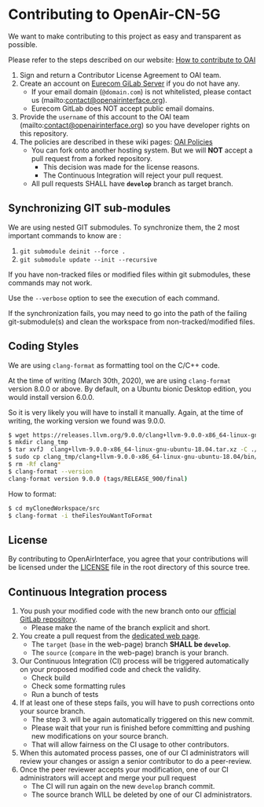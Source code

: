 # Contributing to OpenAir-CN-5G #

We want to make contributing to this project as easy and transparent as possible.

Please refer to the steps described on our website: [How to contribute to OAI](https://www.openairinterface.org/?page_id=112)

1. Sign and return a Contributor License Agreement to OAI team.
2. Create an account on [Eurecom GiLab Server](https://gitlab.eurecom.fr/users/sign_in) if you do not have any.
   - If your email domain (`@domain.com`) is not whitelisted, please contact us (mailto:contact@openairinterface.org).
   - Eurecom GitLab does NOT accept public email domains.
3. Provide the `username` of this account to the OAI team (mailto:contact@openairinterface.org) so you have developer rights on this repository.
4. The policies are described in these wiki pages: [OAI Policies](https://gitlab.eurecom.fr/oai/openairinterface5g/wikis/oai-policies-home)
   - You can fork onto another hosting system. But we will **NOT** accept a pull request from a forked repository.
      * This decision was made for the license reasons.
      * The Continuous Integration will reject your pull request.
   - All pull requests SHALL have **`develop`** branch as target branch.

## Synchronizing GIT sub-modules ##

We are using nested GIT submodules. To synchronize them, the 2 most important commands to know are :

1. `git submodule deinit --force .`
2. `git submodule update --init --recursive`

If you have non-tracked files or modified files within git submodules, these commands may not work.

Use the `--verbose` option to see the execution of each command.

If the synchronization fails, you may need to go into the path of the failing git-submodule(s) and clean the workspace from non-tracked/modified files.

## Coding Styles ##

We are using `clang-format` as formatting tool on the C/C++ code.

At the time of writing (March 30th, 2020), we are using `clang-format` version 8.0.0 or above. By default, on a Ubuntu bionic Desktop edition, you would install version 6.0.0.

So it is very likely you will have to install it manually. Again, at the time of writing, the working version we found was 9.0.0.

```bash
$ wget https://releases.llvm.org/9.0.0/clang+llvm-9.0.0-x86_64-linux-gnu-ubuntu-18.04.tar.xz
$ mkdir clang_tmp
$ tar xvfJ  clang+llvm-9.0.0-x86_64-linux-gnu-ubuntu-18.04.tar.xz -C ./clang_tmp
$ sudo cp clang_tmp/clang+llvm-9.0.0-x86_64-linux-gnu-ubuntu-18.04/bin/clang-format /usr/bin/clang-format
$ rm -Rf clang*
$ clang-format --version
clang-format version 9.0.0 (tags/RELEASE_900/final)
```

How to format:

```bash
$ cd myClonedWorkspace/src
$ clang-format -i theFilesYouWantToFormat
```

## License ##

By contributing to OpenAirInterface, you agree that your contributions will be licensed under the [LICENSE](LICENSE) file in the root directory of this source tree.

## Continuous Integration process ##

1.  You push your modified code with the new branch onto our [official GitLab repository](https://gitlab.eurecom.fr/oai/cn5g/oai-cn5g-udr).
    -  Please make the name of the branch explicit and short.
2.  You create a pull request from the [dedicated web page](https://gitlab.eurecom.fr/oai/cn5g/oai-cn5g-udr/-/merge_requests).
    -  The `target` (`base` in the web-page) branch **SHALL be `develop`**.
    -  The `source` (`compare` in the web-page) branch is your branch.
3.  Our Continuous Integration (CI) process will be triggered automatically on your proposed modified code and check the validity.
    -  Check build
    -  Check some formatting rules
    -  Run a bunch of tests
4.  If at least one of these steps fails, you will have to push corrections onto your source branch.
    -  The step 3. will be again automatically triggered on this new commit.
    -  Please wait that your run is finished before committing and pushing new modifications on your source branch.
    -  That will allow fairness on the CI usage to other contributors.
4.  When this automated process passes, one of our CI administrators will review your changes or assign a senior contributor
  to do a peer-review.
5.  Once the peer reviewer accepts your modification, one of our CI administrators will accept and merge your pull request
    -  The CI will run again on the new `develop` branch commit.
    -  The source branch WILL be deleted by one of our CI administrators.

